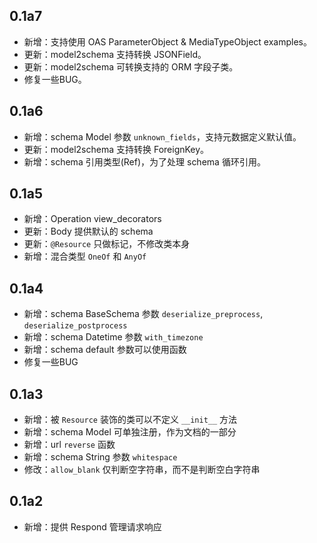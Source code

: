 ## 0.1a7

- 新增：支持使用 OAS ParameterObject & MediaTypeObject examples。
- 更新：model2schema 支持转换 JSONField。
- 更新：model2schema 可转换支持的 ORM 字段子类。
- 修复一些BUG。

## 0.1a6

- 新增：schema Model 参数 `unknown_fields`，支持元数据定义默认值。
- 更新：model2schema 支持转换 ForeignKey。
- 新增：schema 引用类型(Ref)，为了处理 schema 循环引用。

## 0.1a5

- 新增：Operation view_decorators
- 更新：Body 提供默认的 schema
- 更新：`@Resource` 只做标记，不修改类本身
- 新增：混合类型 `OneOf` 和 `AnyOf`

## 0.1a4

- 新增：schema BaseSchema 参数 `deserialize_preprocess`, `deserialize_postprocess`
- 新增：schema Datetime 参数 `with_timezone`
- 新增：schema default 参数可以使用函数
- 修复一些BUG

## 0.1a3

- 新增：被 `Resource` 装饰的类可以不定义 `__init__` 方法
- 新增：schema Model 可单独注册，作为文档的一部分
- 新增：url `reverse` 函数
- 新增：schema String 参数 `whitespace`
- 修改：`allow_blank` 仅判断空字符串，而不是判断空白字符串

## 0.1a2

- 新增：提供 Respond 管理请求响应